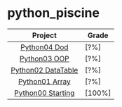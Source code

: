 # python_piscine


<div align="center">

Project|Grade|
:--:|--|
[Python04 Dod](/module04)							|	[?%]|
[Python03 OOP](/module03)							|	[?%]|
[Python02 DataTable](/module02)							|	[?%]|
[Python01 Array](/module01)							|	[?%]|
[Python00 Starting](/module00)							|	[100%]|
  
</div>
